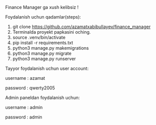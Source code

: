 Finance Manager ga xush kelibsiz !


Foydalanish uchun qadamlar(steps):
1. git clone https://github.com/azamatxabibullayev/finance_manager
2. Terminalda proyekt papkasini oching.
3. source .venv/bin/activate
4. pip install -r requirements.txt
5. python3 manage.py makemigrations
6. python3 manage.py migrate
7. python3 manage.py runserver


Tayyor foydalanish uchun user account:

username : azamat

password : qwerty2005


Admin paneldan foydalanish uchun:

username : admin

password : admin
